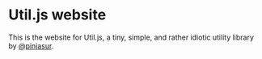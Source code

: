 # Util.js website

This is the website for Util.js, a tiny, simple, and rather idiotic utility library by [@pinjasur](http://twitter.com/pinjasaur).